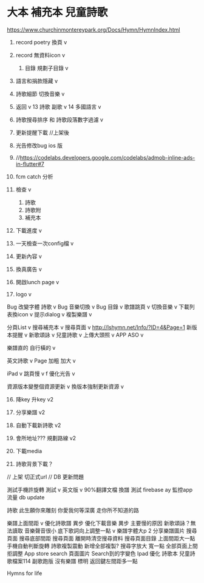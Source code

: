 # 大本 補充本 兒童詩歌
https://www.churchinmontereypark.org/Docs/Hymn/HymnIndex.html


1. record poetry 換頁 v
2. record 無資料icon v
   1. 目錄 規劃子目錄 v
3. 語言和捐款隱藏 v
4. 詩歌細節 切換音樂 v
5. 返回 v
13 詩歌 副歌 v
14 多國語言 v
6. 詩歌搜尋排序 和 詩歌段落數字過濾 v

7. 更新提醒下載 //上架後
8. 光告修改bug ios 版 
9. //https://codelabs.developers.google.com/codelabs/admob-inline-ads-in-flutter#7
10. fcm catch 分析

11. 檢查  v
    1. 詩歌 
    2. 詩歌附
    3. 補充本
    
13. 下載進度 v
14. 一天檢查一次config檔 v
15. 更新內容 v
16. 換真廣告 v
17. 開啟lunch page v
18. logo v

Bug 改變字體 詩歌 v
Bug 音樂切換 v
Bug 目錄 v
歌譜跳頁 v
切換音樂 v
下載列表換icon v
提示dialog v
複製樂譜 v




分頁List v
搜尋補充本 v
搜尋頁面 v
http://lshymn.net/Info/?ID=4&Page=1
新版本提醒 v
新歌頌詠 v
兒童詩歌 v
上傳大頭照 v
APP ASO v

樂譜直的 自行橫的 v

英文詩歌 v 
Page 加粗 加大 v



iPad v
跳頁慢 v
f
優化光告 v

資源版本變整個資源更新 v
換版本強制更新資源 v

16. 降key 升key v2
17. 分享樂譜 v2
18. 自動下載新詩歌 v2
19. 會所地址??? 規劃路線 v2

20. 下載media
21. 詩歌背景下載？ 


// 上架 切正式url
//  DB 更新問題

測試手機許旋轉 測試 v
英文版 v 90%翻譯文檔
換譜 測試
firebase ay 監控app 流量
db update


詩歌
此生願你來雕刻
你愛我何等深廣
走你所不知道的路



樂譜上面間距 v
優化詩歌譜 異步
優化下載音樂 異步 主要慢的原因 新歌頌詠？無法讀取
音樂聲音很小
底下歌詞向上調整一點 v
樂譜字體大p 2
分享樂譜圖片
搜尋頁面 搜尋底部間距
搜尋頁面 離開時清空搜尋資料
搜尋頁面目錄 上面間距大一點
手機自動判斷旋轉
詩歌複製震動
新增全部複製?
搜尋字放大 寬一點
全部頁面上間拒調整
App store search 頁面圖片
Search到的字變色
Ipad
優化 詩歌本
兒童詩歌檔案114 副歌跑版 沒有樂譜  標明
返回鍵左間距多一點



Hymns for life 
